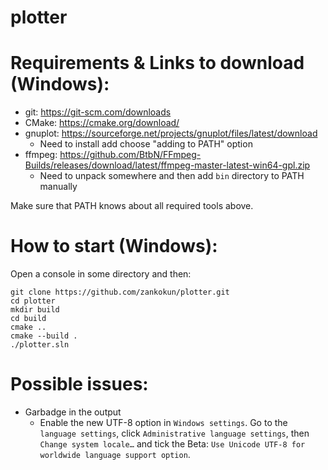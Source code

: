 # plotter

# Requirements & Links to download (Windows):

- git: https://git-scm.com/downloads
- CMake: https://cmake.org/download/
- gnuplot: https://sourceforge.net/projects/gnuplot/files/latest/download
  - Need to install add choose "adding to PATH" option
- ffmpeg: https://github.com/BtbN/FFmpeg-Builds/releases/download/latest/ffmpeg-master-latest-win64-gpl.zip
  - Need to unpack somewhere and then add `bin` directory to PATH manually

Make sure that PATH knows about all required tools above.

# How to start (Windows):
Open a console in some directory and then:
```
git clone https://github.com/zankokun/plotter.git
cd plotter
mkdir build
cd build
cmake ..
cmake --build .
./plotter.sln
```

# Possible issues:
- Garbadge in the output
  - Enable the new UTF-8 option in `Windows settings`. Go to the `language settings`, click `Administrative language settings`, then `Change system locale…` and tick the Beta: `Use Unicode UTF-8 for worldwide language support option`.